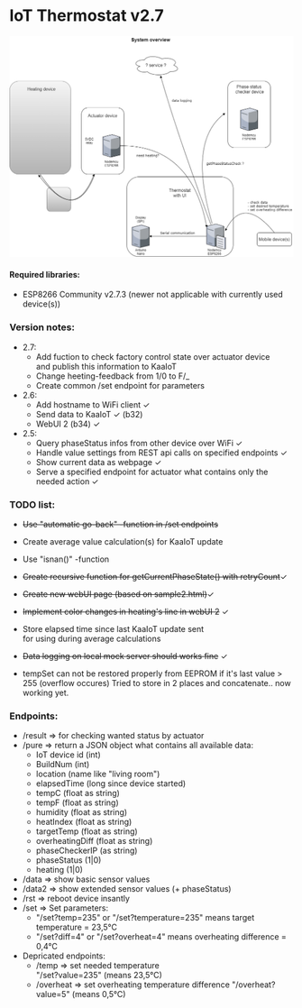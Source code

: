# IoT Thermostat v2.7

![image](https://raw.githubusercontent.com/bbkbarbar/IoT-thermostat_Project/main/IoT_Thermostat_v2.png)

#### Required libraries:
 - ESP8266 Community v2.7.3 (newer not applicable with currently used device(s))

### Version notes:
- 2.7:
   - Add fuction to check factory control state over actuator device <br>
     and publish this information to KaaIoT
   - Change heeting-feedback from 1/0 to F/_
   - Create common /set endpoint for parameters
- 2.6:
   - Add hostname to WiFi client ✓
   - Send data to KaaIoT ✓ (b32)
   - WebUI 2 (b34) ✓
- 2.5:
   - Query phaseStatus infos from other device over WiFi ✓
   - Handle value settings from REST api calls on specified endpoints ✓
   - Show current data as webpage ✓
   - Serve a specified endpoint for actuator what contains only the needed action ✓



### TODO list:
   - ~~Use "automatic go-back" -function in /set endpoints~~
   - Create average value calculation(s) for KaaIoT update
   - Use "isnan()" -function
   - ~~Create recursive function for getCurrentPhaseState() with retryCount~~✓
   - ~~Create new webUI page (based on sample2.html)~~✓
   - ~~Implement color changes in heating's line in webUI 2~~ ✓
   - Store elapsed time since last KaaIoT update sent <br>
     for using during average calculations

   - ~~Data logging on local mock server should works fine~~ ✓
   - tempSet can not be restored properly from EEPROM if it's last value > 255
      (overflow occures)
    Tried to store in 2 places and concatenate.. now working yet.

### Endpoints:
- /result => for checking wanted status by actuator
- /pure => return a JSON object what contains all available data:
   - IoT device id (int)
   - BuildNum (int)
   - location (name like "living room")
   - elapsedTime (long since device started)
   - tempC (float as string)
   - tempF (float as string)
   - humidity (float as string)
   - heatIndex (float as string)
   - targetTemp (float as string)
   - overheatingDiff (float as string)
   - phaseCheckerIP (as string)
   - phaseStatus (1|0)
   - heating (1|0)
- /data => show basic sensor values
- /data2 => show extended sensor values (+ phaseStatus)
- /rst => reboot device insantly
- /set => Set parameters:<br>
  - "/set?temp=235" or "/set?temperature=235" means target temperature = 23,5°C
  - "/set?diff=4" or "/set?overheat=4" means overheating difference = 0,4°C<br>
- Depricated endpoints:
  - /temp => set needed temperature<br>
   "/set?value=235" (means 23,5°C)
  - /overheat => set overheating temperature difference
   "/overheat?value=5" (means 0,5°C)
